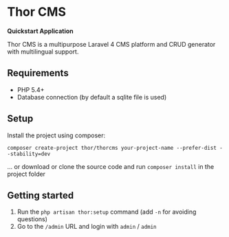 Thor CMS
======
**Quickstart Application**

Thor CMS is a multipurpose Laravel 4 CMS platform and CRUD generator with multilingual support.


## Requirements
* PHP 5.4+
* Database connection (by default a sqlite file is used)

## Setup

Install the project using composer:

    composer create-project thor/thorcms your-project-name --prefer-dist --stability=dev

... or download or clone the source code and run `composer install` in the project folder

## Getting started

1. Run the `php artisan thor:setup` command (add `-n` for avoiding questions)
2. Go to the `/admin` URL and login with `admin` / `admin`
